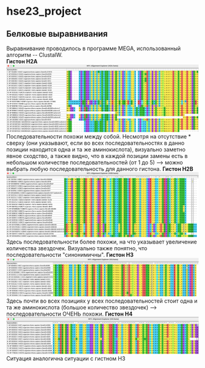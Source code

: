 # hse23_project
## Белковые выравнивания
Выравнивание проводилось в программе MEGA, использованный алгоритм -- ClustalW.  
**Гистон H2A**
![](https://github.com/Ne-minus/hse23_project/blob/main/data/screenshots/h2a_clust.png)
Последовательности похожи между собой. Несмотря на отсутствие * сверху (они указывают, если во всех последовательностях в данно позиции находится одна и та же аминокислота), визуально заметно явное сходство, а также видно, что в каждой позиции замены есть в небольшом количестве последовательностей (от 1 до 5) --> можно выбрать любую последовательность для данного гистона.
**Гистон H2B**
![](https://github.com/Ne-minus/hse23_project/blob/main/data/screenshots/h2b_clust.png)
Здесь последовательности более похожи, на что указывает увеличение количества звездочек. Визуально также понятно, что последовательности "синонимичны".
**Гистон H3**
![](https://github.com/Ne-minus/hse23_project/blob/main/data/screenshots/h3_clust.png)
Здесь почти во всех позициях у всех последовательностей стоит одна и та же аминокислота (большое количество звездочек) --> последовательности ОЧЕНЬ похожи.
**Гистон H4**
![](https://github.com/Ne-minus/hse23_project/blob/main/data/screenshots/h4_clust.png)
Ситуация аналогична ситуации с гистном H3
